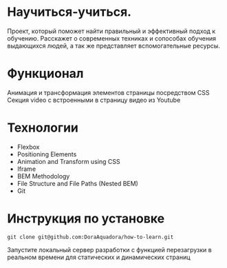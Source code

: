 # Научиться-учиться.

Проект, который поможет найти правильный и эффективный подход к обучению. Расскажет о современных техниках и сопособах обучения выдающихся людей, а так же представляет вспомогательные ресурсы. 

# Функционал

Анимация и трансформация элементов страницы посредством CSS
Секция video с встроенными в страницу видео из Youtube

# Технологии

* Flexbox
* Positioning Elements
* Animation and Transform using CSS
* Iframe
* BEM Methodology
* File Structure and File Paths (Nested BEM)
* Git

# Инструкция по установке

```
git clone git@github.com:DoraAquadora/how-to-learn.git
``` 
Запустите локальный сервер разработки с функцией перезагрузки в реальном времени для статических и динамических страниц 
